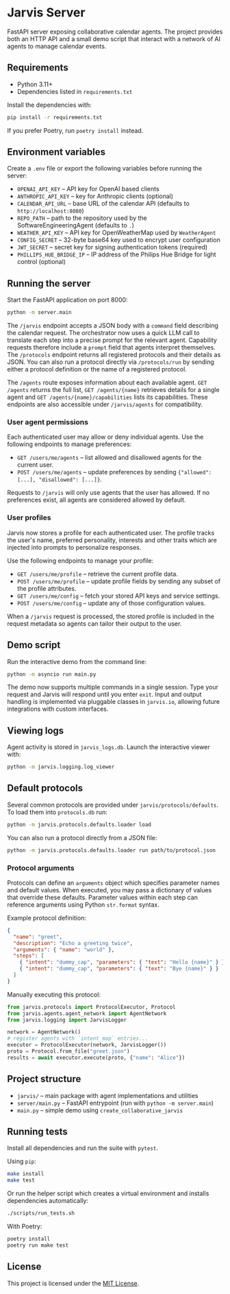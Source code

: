 # Jarvis Server

FastAPI server exposing collaborative calendar agents. The project provides both an HTTP API and a small demo script that interact with a network of AI agents to manage calendar events.

## Requirements

- Python 3.11+
- Dependencies listed in `requirements.txt`

Install the dependencies with:

```bash
pip install -r requirements.txt
```

If you prefer Poetry, run `poetry install` instead.

## Environment variables

Create a `.env` file or export the following variables before running the server:

- `OPENAI_API_KEY` – API key for OpenAI based clients
- `ANTHROPIC_API_KEY` – key for Anthropic clients (optional)
- `CALENDAR_API_URL` – base URL of the calendar API (defaults to `http://localhost:8080`)
- `REPO_PATH` – path to the repository used by the SoftwareEngineeringAgent (defaults to `.`)
- `WEATHER_API_KEY` – API key for OpenWeatherMap used by `WeatherAgent`
- `CONFIG_SECRET` – 32-byte base64 key used to encrypt user configuration
- `JWT_SECRET` – secret key for signing authentication tokens (required)
- `PHILLIPS_HUE_BRIDGE_IP` – IP address of the Philips Hue Bridge for light control (optional)

## Running the server

Start the FastAPI application on port 8000:

```bash
python -m server.main
```

The `/jarvis` endpoint accepts a JSON body with a `command` field describing the calendar request.
The orchestrator now uses a quick LLM call to translate each step into a precise prompt for the relevant agent. Capability requests therefore include a `prompt` field that agents interpret themselves.
The `/protocols` endpoint returns all registered protocols and their details as JSON.
You can also run a protocol directly via `/protocols/run` by sending either a protocol definition or the name of a registered protocol.

The `/agents` route exposes information about each available agent. `GET /agents`
returns the full list, `GET /agents/{name}` retrieves details for a single agent
and `GET /agents/{name}/capabilities` lists its capabilities. These endpoints are
also accessible under `/jarvis/agents` for compatibility.

### User agent permissions

Each authenticated user may allow or deny individual agents. Use the following endpoints to manage preferences:

- `GET /users/me/agents` – list allowed and disallowed agents for the current user.
- `POST /users/me/agents` – update preferences by sending `{"allowed": [...], "disallowed": [...]}`.

Requests to `/jarvis` will only use agents that the user has allowed. If no preferences exist, all agents are considered allowed by default.

### User profiles

Jarvis now stores a profile for each authenticated user. The profile tracks the user's
name, preferred personality, interests and other traits which are injected into prompts
to personalize responses.

Use the following endpoints to manage your profile:

- `GET /users/me/profile` – retrieve the current profile data.
- `POST /users/me/profile` – update profile fields by sending any subset of the profile attributes.
- `GET /users/me/config` – fetch your stored API keys and service settings.
- `POST /users/me/config` – update any of those configuration values.

When a `/jarvis` request is processed, the stored profile is included in the request
metadata so agents can tailor their output to the user.

## Demo script

Run the interactive demo from the command line:

```bash
python -m asyncio run main.py
```

The demo now supports multiple commands in a single session. Type your request
and Jarvis will respond until you enter `exit`.
Input and output handling is implemented via pluggable classes in
`jarvis.io`, allowing future integrations with custom interfaces.

## Viewing logs

Agent activity is stored in `jarvis_logs.db`. Launch the interactive viewer with:

```bash
python -m jarvis.logging.log_viewer
```

## Default protocols

Several common protocols are provided under `jarvis/protocols/defaults`.
To load them into `protocols.db` run:

```bash
python -m jarvis.protocols.defaults.loader load
```

You can also run a protocol directly from a JSON file:

```bash
python -m jarvis.protocols.defaults.loader run path/to/protocol.json
```

### Protocol arguments

Protocols can define an `arguments` object which specifies parameter names and default values.
When executed, you may pass a dictionary of values that override these defaults. Parameter values
within each step can reference arguments using Python `str.format` syntax.

Example protocol definition:

```json
{
  "name": "greet",
  "description": "Echo a greeting twice",
  "arguments": { "name": "world" },
  "steps": [
    { "intent": "dummy_cap", "parameters": { "text": "Hello {name}" } },
    { "intent": "dummy_cap", "parameters": { "text": "Bye {name}" } }
  ]
}
```

Manually executing this protocol:

```python
from jarvis.protocols import ProtocolExecutor, Protocol
from jarvis.agents.agent_network import AgentNetwork
from jarvis.logging import JarvisLogger

network = AgentNetwork()
# register agents with `intent_map` entries...
executor = ProtocolExecutor(network, JarvisLogger())
proto = Protocol.from_file("greet.json")
results = await executor.execute(proto, {"name": "Alice"})
```

## Project structure

- `jarvis/` – main package with agent implementations and utilities
- `server/main.py` – FastAPI entrypoint (run with `python -m server.main`)
- `main.py` – simple demo using `create_collaborative_jarvis`

## Running tests

Install all dependencies and run the suite with `pytest`.

Using `pip`:

```bash
make install
make test
```

Or run the helper script which creates a virtual environment and installs
dependencies automatically:

```bash
./scripts/run_tests.sh
```

With Poetry:

```bash
poetry install
poetry run make test
```

## License

This project is licensed under the [MIT License](LICENSE).
